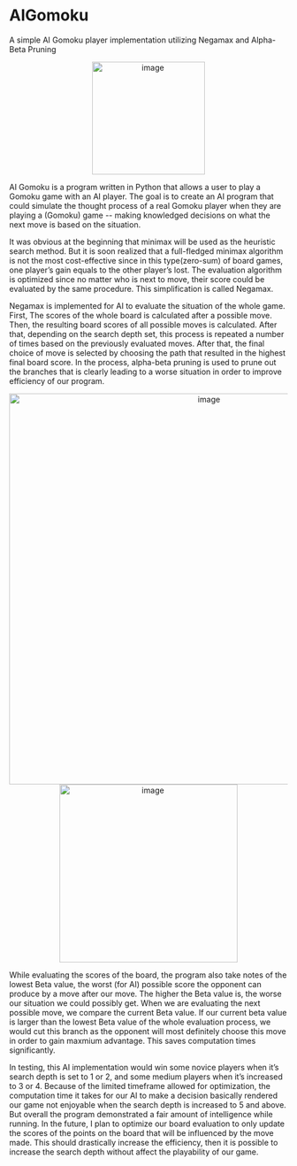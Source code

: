 # AIGomoku
A simple AI Gomoku player implementation utilizing Negamax and Alpha-Beta Pruning

<p align="center">
  <img width="204" alt="image" src="https://user-images.githubusercontent.com/16907613/212166047-7a1074a5-88e1-467e-867f-2d68a1aa52fa.png">
</p>

AI Gomoku is a program written in Python that allows a user to play a Gomoku game with an AI player. The goal is to create an AI program that could simulate the thought process of a real Gomoku player when they are playing a (Gomoku) game -- making knowledged decisions on what the next move is based on the situation.

It was obvious at the beginning that minimax will be used as the heuristic search method. But it is soon realized that a full-fledged minimax algorithm is not the most cost-effective since in this type(zero-sum) of board games, one player’s gain equals to the other player’s lost. The evaluation algorithm is optimized since no matter who is next to move, their score could be evaluated by the same procedure. This simplification is called Negamax.

Negamax is implemented for AI to evaluate the situation of the whole game. First, The scores of the whole board is calculated after a possible move. Then, the resulting board scores of all possible moves is calculated. After that, depending on the search depth set, this process is repeated a number of times based on the previously evaluated moves. After that, the final choice of move is selected by choosing the path that resulted in the highest final board score. In the process, alpha-beta pruning is used to prune out the branches that is clearly leading to a worse situation in order to improve efficiency of our program.
<p align="center">
  <img width="707" alt="image" src="https://user-images.githubusercontent.com/16907613/212166225-fcfc7426-3899-4175-a1ed-752f0cb76a5a.png">
  <img width="322" alt="image" src="https://user-images.githubusercontent.com/16907613/212166269-cfbfc210-e685-4506-888b-29e9ef737260.png">
</p>

While evaluating the scores of the board, the program also take notes of the lowest Beta value, the worst (for AI) possible score the opponent can produce by a move after our move. The higher the Beta value is, the worse our situation we could possibly get. When we are evaluating the next possible move, we compare the current Beta value. If our current beta value is larger than the lowest Beta value of the whole evaluation process, we would cut this branch as the opponent will most definitely choose this move in order to gain maxmium advantage. This saves computation times significantly.

In testing, this AI implementation would win some novice players when it’s search depth is set to 1 or 2, and some medium players when it’s increased to 3 or 4. Because of the limited timeframe allowed for optimization, the computation time it takes for our AI to make a decision basically rendered our game not enjoyable when the search depth is increased to 5 and above. But overall the program demonstrated a fair amount of intelligence while running. In the future, I plan to optimize our board evaluation to only update the scores of the points on the board that will be influenced by the move made. This should drastically increase the efficiency, then it is possible to increase the search depth without affect the playability of our game.
